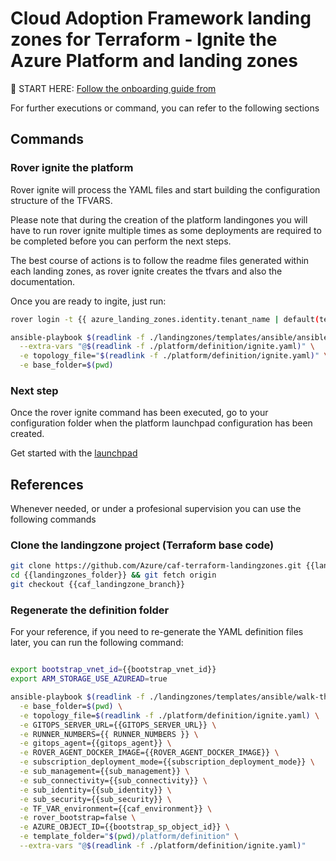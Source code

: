 # Cloud Adoption Framework landing zones for Terraform - Ignite the Azure Platform and landing zones


:rocket: START HERE: [Follow the onboarding guide from](https://aztfmod.github.io/documentation/docs/azure-landing-zones/landingzones/platform/org-setup)


For further executions or command, you can refer to the following sections

## Commands

### Rover ignite the platform

Rover ignite will  process the YAML files and start building the configuration structure of the TFVARS. 

Please note that during the creation of the platform landingones you will have to run rover ignite multiple times as some deployments are required to be completed before you can perform the next steps. 

The best course of actions is to follow the readme files generated within each landing zones, as rover ignite creates the tfvars and also the documentation.

Once you are ready to ingite, just run:

```bash
rover login -t {{ azure_landing_zones.identity.tenant_name | default(tenant_name)}} -s {{subscription_id.stdout}}

ansible-playbook $(readlink -f ./landingzones/templates/ansible/ansible.yaml) \
  --extra-vars "@$(readlink -f ./platform/definition/ignite.yaml)" \
  -e topology_file="$(readlink -f ./platform/definition/ignite.yaml)" \
  -e base_folder=$(pwd)

```

### Next step

Once the rover ignite command has been executed, go to your configuration folder when the platform launchpad configuration has been created.

Get started with the [launchpad]({{destination_path}}/{{resources.launchpad.relative_destination_folder}})



## References

Whenever needed, or under a profesional supervision you can use the following commands

### Clone the landingzone project (Terraform base code)

```bash
git clone https://github.com/Azure/caf-terraform-landingzones.git {{landingzones_folder}}
cd {{landingzones_folder}} && git fetch origin
git checkout {{caf_landingzone_branch}}

```

### Regenerate the definition folder

For your reference, if you need to re-generate the YAML definition files later, you can run the following command: 

```bash

export bootstrap_vnet_id={{bootstrap_vnet_id}}
export ARM_STORAGE_USE_AZUREAD=true

ansible-playbook $(readlink -f ./landingzones/templates/ansible/walk-through-ci.yaml) \
  -e base_folder=$(pwd) \
  -e topology_file=$(readlink -f ./platform/definition/ignite.yaml) \
  -e GITOPS_SERVER_URL={{GITOPS_SERVER_URL}} \
  -e RUNNER_NUMBERS={{ RUNNER_NUMBERS }} \
  -e gitops_agent={{gitops_agent}} \
  -e ROVER_AGENT_DOCKER_IMAGE={{ROVER_AGENT_DOCKER_IMAGE}} \
  -e subscription_deployment_mode={{subscription_deployment_mode}} \
  -e sub_management={{sub_management}} \
  -e sub_connectivity={{sub_connectivity}} \
  -e sub_identity={{sub_identity}} \
  -e sub_security={{sub_security}} \
  -e TF_VAR_environment={{caf_environment}} \
  -e rover_bootstrap=false \
  -e AZURE_OBJECT_ID={{bootstrap_sp_object_id}} \
  -e template_folder="$(pwd)/platform/definition" \
  --extra-vars "@$(readlink -f ./platform/definition/ignite.yaml)"

```
